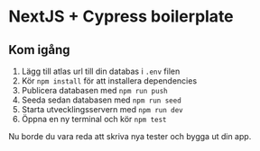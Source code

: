 # NextJS + Cypress boilerplate

## Kom igång

1. Lägg till atlas url till din databas i `.env` filen
2. Kör `npm install` för att installera dependencies
3. Publicera databasen med `npm run push`
4. Seeda sedan databasen med `npm run seed`
5. Starta utvecklingsservern med `npm run dev`
6. Öppna en ny terminal och kör `npm test`

Nu borde du vara reda att skriva nya tester och bygga ut din app.
